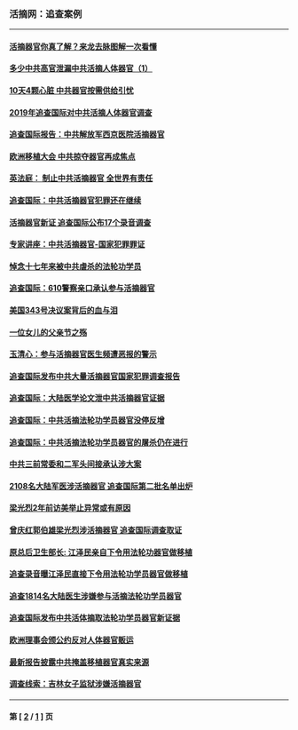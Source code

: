 ### 活摘网：追查案例
---
#### [活摘器官你真了解？来龙去脉图解一次看懂](../../pages/nf5880/n13013820.md?03310430) 
#### [多少中共高官泄漏中共活摘人体器官（1）](../../pages/nf5880/n12671234.md?03310430) 
#### [10天4颗心脏 中共器官按需供给引忧](../../pages/nf5880/n12326366.md?03310430) 
#### [2019年追查国际对中共活摘人体器官调查](../../pages/nf5880/n11917733.md?03310430) 
#### [追查国际报告：中共解放军西京医院活摘器官](../../pages/nf5880/n11838359.md?03310430) 
#### [欧洲移植大会 中共掠夺器官再成焦点](../../pages/nf5880/n11538883.md?03310430) 
#### [英法庭： 制止中共活摘器官 全世界有责任](../../pages/nf5880/n11330691.md?03310430) 
#### [追查国际：中共活摘器官犯罪还在继续](../../pages/nf5880/n11218301.md?03310430) 
#### [活摘器官新证 追查国际公布17个录音调查](../../pages/nf5880/n10897744.md?03310430) 
#### [专家讲座：中共活摘器官-国家犯罪罪证](../../pages/nf5880/n8828153.md?03310430) 
#### [悼念十七年来被中共虐杀的法轮功学员](../../pages/nf5880/n8124823.md?03310430) 
#### [追查国际：610警察亲口承认参与活摘器官](../../pages/nf5880/n8109067.md?03310430) 
#### [美国343号决议案背后的血与泪](../../pages/nf5880/n8020684.md?03310430) 
#### [一位女儿的父亲节之殇](../../pages/nf5880/n8014122.md?03310430) 
#### [玉清心：参与活摘器官医生频遭恶报的警示](../../pages/nf5880/n4637546.md?03310430) 
#### [追查国际发布中共大量活摘器官国家犯罪调查报告](../../pages/nf5880/n4613428.md?03310430) 
#### [追查国际：大陆医学论文泄中共活摘器官证据](../../pages/nf5880/n4608794.md?03310430) 
#### [追查国际：中共活摘法轮功学员器官没停反增](../../pages/nf5880/n4584075.md?03310430) 
#### [追查国际：中共活摘法轮功学员器官的屠杀仍在进行](../../pages/nf5880/n4299154.md?03310430) 
#### [中共三前常委和二军头间接承认涉大案](../../pages/nf5880/n4286244.md?03310430) 
#### [2108名大陆军医涉活摘器官 追查国际第二批名单出炉](../../pages/nf5880/n4284769.md?03310430) 
#### [梁光烈2年前访美举止异常或有原因](../../pages/nf5880/n4279686.md?03310430) 
#### [曾庆红郭伯雄梁光烈涉活摘器官 追查国际调查取证](../../pages/nf5880/n4278462.md?03310430) 
#### [原总后卫生部长: 江泽民亲自下令用法轮功器官做移植](../../pages/nf5880/n4263864.md?03310430) 
#### [追查录音曝江泽民直接下令用法轮功学员器官做移植](../../pages/nf5880/n4261268.md?03310430) 
#### [追查1814名大陆医生涉嫌参与活摘法轮功学员器官](../../pages/nf5880/n4259055.md?03310430) 
#### [追查国际发布中共活体摘取法轮功学员器官新证据](../../pages/nf5880/n4258255.md?03310430) 
#### [欧洲理事会颁公约反对人体器官贩运](../../pages/nf5880/n4206955.md?03310430) 
#### [最新报告披露中共掩盖移植器官真实来源](../../pages/nf5880/n4140084.md?03310430) 
#### [调查线索：吉林女子监狱涉嫌活摘器官](../../pages/nf5880/n4044366.md?03310430) 

---
#### 第 [ [2](./2.md?03310430) / [1](./1.md?03310430) ] 页
